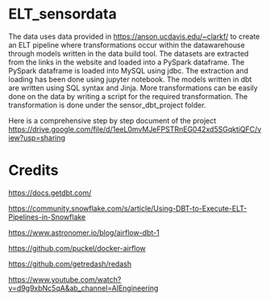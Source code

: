 # ELT_sensordata
The data uses data provided in https://anson.ucdavis.edu/~clarkf/ to create an ELT pipeline where transformations occur within the datawarehouse through 
models written in the data build tool. The datasets are extracted from the links in the website and loaded into a PySpark dataframe. The PySpark dataframe is 
loaded into MySQL using jdbc. The extraction and loading has been done using jupyter notebook. The models written in dbt are written using SQL syntax and Jinja. More transformations can be easily done on the data by writing a script for the required transformation. The transformation is done under the sensor_dbt_project folder.

Here is a comprehensive step by step document of the project https://drive.google.com/file/d/1eeL0mvMJeFPSTRnEG042xd5SGqktiQFC/view?usp=sharing

# Credits
https://docs.getdbt.com/

https://community.snowflake.com/s/article/Using-DBT-to-Execute-ELT-Pipelines-in-Snowflake

https://www.astronomer.io/blog/airflow-dbt-1

https://github.com/puckel/docker-airflow

https://github.com/getredash/redash

https://www.youtube.com/watch?v=d9g9xbNc5qA&ab_channel=AIEngineering
